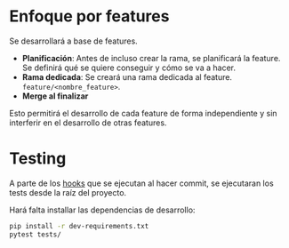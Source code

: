 # Enfoque por features

Se desarrollará a base de features.

- **Planificación**: Antes de incluso crear la rama, se planificará la feature. Se definirá qué se quiere conseguir y cómo se va a hacer.
- **Rama dedicada**: Se creará una rama dedicada al feature. `feature/<nombre_feature>`.
- **Merge al finalizar**

Esto permitirá el desarrollo de cada feature de forma independiente y sin interferir en el desarrollo de otras features.

# Testing

A parte de los [hooks](PRE_COMMIT_HOOKS.md) que se ejecutan al hacer commit, se ejecutaran los tests desde la raíz del proyecto.

Hará falta installar las dependencias de desarrollo:

```bash
pip install -r dev-requirements.txt
pytest tests/
```
